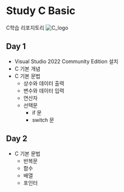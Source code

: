 # Study C Basic
C학습 리포지토리
![C_logo](https://raw.githubusercontent.com/Jingle-b/StudyC-Kasan/main/images/C_logo.png)
<br/>

## Day 1
- Visual Studio 2022 Community Edition 설치 
- C 기본 개념 
- C 기본 문법 
  - 상수와 데이터 출력
  - 변수와 데이터 입력
  - 연산자
  - 선택문
    - if 문
    - switch 문
    
## Day 2
- C 기본 문법
  - 반복문
  - 함수 
  - 배열 
  - 포인터
